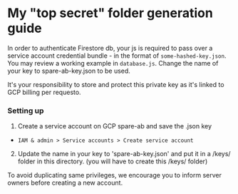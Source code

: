 # My "top secret" folder generation guide
In order to authenticate Firestore db, your js is required to pass over a service account credential bundle - in the format of `some-hashed-key.json`. You may review a working example in `database.js`. Change the name of your key to spare-ab-key.json to be used.

It's your responsibility to store and protect this private key as it's linked to GCP billing per requesto.

### Setting up
1. Create a service account on GCP spare-ab and save the .json key
* `IAM & admin > Service accounts > Create service account`
2. Update the name in your key to 'spare-ab-key.json' and put it in a /keys/ folder in this directory. (you will have to create this /keys/ folder)

To avoid duplicating same privileges, we encourage you to inform server owners before creating a new account.  
